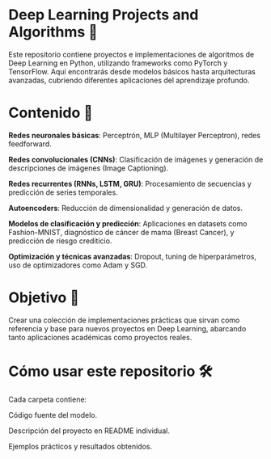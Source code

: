 # Deep Learning Projects and Algorithms 🚀

Este repositorio contiene proyectos e implementaciones de algoritmos de Deep Learning en Python, utilizando frameworks como PyTorch y TensorFlow. Aquí encontrarás desde modelos básicos hasta arquitecturas avanzadas, cubriendo diferentes aplicaciones del aprendizaje profundo.

# Contenido 📂

**Redes neuronales básicas**: Perceptrón, MLP (Multilayer Perceptron), redes feedforward.

**Redes convolucionales (CNNs)**: Clasificación de imágenes y generación de descripciones de imágenes (Image Captioning).

**Redes recurrentes (RNNs, LSTM, GRU)**: Procesamiento de secuencias y predicción de series temporales.

**Autoencoders**: Reducción de dimensionalidad y generación de datos.

**Modelos de clasificación y predicción**: Aplicaciones en datasets como Fashion-MNIST, diagnóstico de cáncer de mama (Breast Cancer), y predicción de riesgo crediticio.

**Optimización y técnicas avanzadas**: Dropout, tuning de hiperparámetros, uso de optimizadores como Adam y SGD.

# Objetivo 🎯
Crear una colección de implementaciones prácticas que sirvan como referencia y base para nuevos proyectos en Deep Learning, abarcando tanto aplicaciones académicas como proyectos reales.

# Cómo usar este repositorio 🛠️
Cada carpeta contiene:

Código fuente del modelo.

Descripción del proyecto en README individual.

Ejemplos prácticos y resultados obtenidos.
